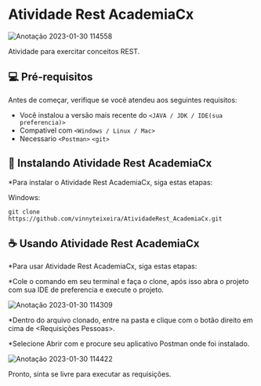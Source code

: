 # Atividade Rest AcademiaCx


![Anotação 2023-01-30 114558](https://user-images.githubusercontent.com/87780451/215509139-664fab22-af40-4fe2-9262-4d0c561b956b.png)


Atividade para exercitar conceitos REST.


## 💻 Pré-requisitos

Antes de começar, verifique se você atendeu aos seguintes requisitos:
<!---Estes são apenas requisitos de exemplo. Adicionar, duplicar ou remover conforme necessário--->
* Você instalou a versão mais recente do `<JAVA / JDK / IDE(sua preferencia)>`
* Compativel com `<Windows / Linux / Mac>`
* Necessario `<Postman>` `<git>`


## 🚀 Instalando Atividade Rest AcademiaCx

*Para instalar o Atividade Rest AcademiaCx, siga estas etapas:

Windows:
```
git clone https://github.com/vinnyteixeira/AtividadeRest_AcademiaCx.git
```

## ☕ Usando Atividade Rest AcademiaCx

*Para usar Atividade Rest AcademiaCx, siga estas etapas:


*Cole o comando em seu terminal e faça o clone, após isso abra o projeto com sua IDE de preferencia e execute o projeto.

  ![Anotação 2023-01-30 114309](https://user-images.githubusercontent.com/87780451/215508521-fa63a2d6-f21a-4cbd-9eec-d8246ff245a1.png)


*Dentro do arquivo clonado, entre na pasta <RequisicoesRest> e clique com o botão direito em cima de <Requisições Pessoas>.

*Selecione Abrir com e procure seu aplicativo Postman onde foi instalado.

![Anotação 2023-01-30 114422](https://user-images.githubusercontent.com/87780451/215508708-71c723c8-5baa-4636-95df-08e2399a9f01.png)


Pronto, sinta se livre para executar as requisições.


